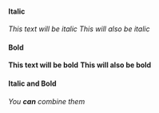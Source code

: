 #### Italic
*This text will be italic*
_This will also be italic_

#### Bold
**This text will be bold**
__This will also be bold__

#### Italic and Bold
_You **can** combine them_
